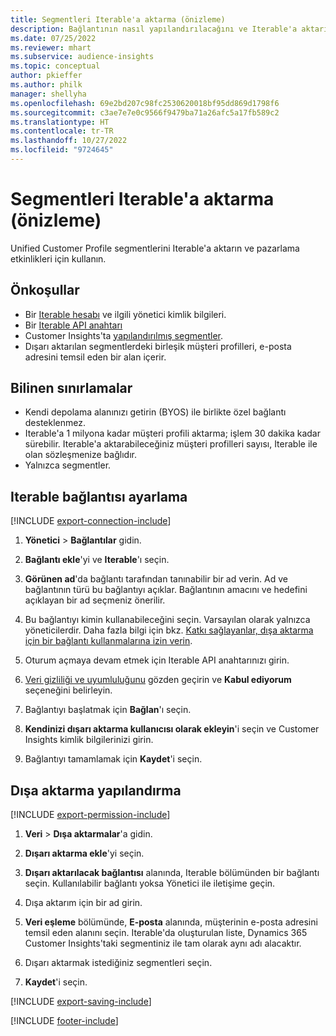 ```yaml
---
title: Segmentleri Iterable'a aktarma (önizleme)
description: Bağlantının nasıl yapılandırılacağını ve Iterable'a aktarılacağını öğrenin.
ms.date: 07/25/2022
ms.reviewer: mhart
ms.subservice: audience-insights
ms.topic: conceptual
author: pkieffer
ms.author: philk
manager: shellyha
ms.openlocfilehash: 69e2bd207c98fc2530620018bf95dd869d1798f6
ms.sourcegitcommit: c3ae7e7e0c9566f9479ba71a26afc5a17fb589c2
ms.translationtype: HT
ms.contentlocale: tr-TR
ms.lasthandoff: 10/27/2022
ms.locfileid: "9724645"
---
```

# <a name="export-segments-to-iterable-preview"></a>Segmentleri Iterable'a aktarma (önizleme)

Unified Customer Profile segmentlerini Iterable'a aktarın ve pazarlama etkinlikleri için kullanın.

## <a name="prerequisites"></a>Önkoşullar

- Bir [Iterable hesabı](https://iterable.com/) ve ilgili yönetici kimlik bilgileri.
- Bir [Iterable API anahtarı](https://support.iterable.com/hc/en-us/articles/360043464871)
- Customer Insights'ta [yapılandırılmış segmentler](segments.md).
- Dışarı aktarılan segmentlerdeki birleşik müşteri profilleri, e-posta adresini temsil eden bir alan içerir.

## <a name="known-limitations"></a>Bilinen sınırlamalar

- Kendi depolama alanınızı getirin (BYOS) ile birlikte özel bağlantı desteklenmez.
- Iterable'a 1 milyona kadar müşteri profili aktarma; işlem 30 dakika kadar sürebilir. Iterable'a aktarabileceğiniz müşteri profilleri sayısı, Iterable ile olan sözleşmenize bağlıdır.
- Yalnızca segmentler.

## <a name="set-up-connection-to-iterable"></a>Iterable bağlantısı ayarlama

[!INCLUDE [export-connection-include](includes/export-connection-admn.md)]

1. **Yönetici** > **Bağlantılar** gidin.

1. **Bağlantı ekle**'yi ve **Iterable**'ı seçin.

1. **Görünen ad**'da bağlantı tarafından tanınabilir bir ad verin. Ad ve bağlantının türü bu bağlantıyı açıklar. Bağlantının amacını ve hedefini açıklayan bir ad seçmeniz önerilir.

1. Bu bağlantıyı kimin kullanabileceğini seçin. Varsayılan olarak yalnızca yöneticilerdir. Daha fazla bilgi için bkz. [Katkı sağlayanlar, dışa aktarma için bir bağlantı kullanmalarına izin verin](connections.md#allow-contributors-to-use-a-connection-for-exports).

1. Oturum açmaya devam etmek için Iterable API anahtarınızı girin.

1. [Veri gizliliği ve uyumluluğunu](connections.md#data-privacy-and-compliance) gözden geçirin ve **Kabul ediyorum** seçeneğini belirleyin.

1. Bağlantıyı başlatmak için **Bağlan**'ı seçin.

1. **Kendinizi dışarı aktarma kullanıcısı olarak ekleyin**'i seçin ve Customer Insights kimlik bilgilerinizi girin.

1. Bağlantıyı tamamlamak için **Kaydet**'i seçin.

## <a name="configure-an-export"></a>Dışa aktarma yapılandırma

[!INCLUDE [export-permission-include](includes/export-permission.md)]

1. **Veri** > **Dışa aktarmalar**'a gidin.

1. **Dışarı aktarma ekle**'yi seçin.

1. **Dışarı aktarılacak bağlantısı** alanında, Iterable bölümünden bir bağlantı seçin. Kullanılabilir bağlantı yoksa Yönetici ile iletişime geçin.

1. Dışa aktarım için bir ad girin.

1. **Veri eşleme** bölümünde, **E-posta** alanında, müşterinin e-posta adresini temsil eden alanını seçin. Iterable'da oluşturulan liste, Dynamics 365 Customer Insights'taki segmentiniz ile tam olarak aynı adı alacaktır.

1. Dışarı aktarmak istediğiniz segmentleri seçin.

1. **Kaydet**'i seçin.

[!INCLUDE [export-saving-include](includes/export-saving.md)]

[!INCLUDE [footer-include](includes/footer-banner.md)]
